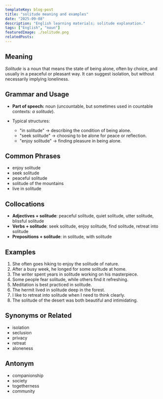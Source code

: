 ```yaml
---
templateKey: blog-post
title: "solitude meaning and examples"
date: "2025-09-08"
description: "English learning materials; solitude explanation."
tags: ["English", "noun"]
featuredImage: ./solitude.png
relatedPosts:
---
```


## Meaning

_Solitude_ is a noun that means the state of being alone, often by choice, and usually in a peaceful or pleasant way. It can suggest isolation, but without necessarily implying loneliness.

## Grammar and Usage

- **Part of speech:** noun (uncountable, but sometimes used in countable contexts: _a solitude_).
- Typical structures:

  - "in solitude" → describing the condition of being alone.
  - "seek solitude" → choosing to be alone for peace or reflection.
  - "enjoy solitude" → finding pleasure in being alone.

## Common Phrases

- enjoy solitude
- seek solitude
- peaceful solitude
- solitude of the mountains
- live in solitude

## Collocations

- **Adjectives + solitude**: peaceful solitude, quiet solitude, utter solitude, blissful solitude
- **Verbs + solitude**: seek solitude, enjoy solitude, find solitude, retreat into solitude
- **Prepositions + solitude**: in solitude, with solitude

## Examples

1. She often goes hiking to enjoy the solitude of nature.
2. After a busy week, he longed for some solitude at home.
3. The writer spent years in solitude working on his masterpiece.
4. Some people fear solitude, while others find it refreshing.
5. Meditation is best practiced in solitude.
6. The hermit lived in solitude deep in the forest.
7. I like to retreat into solitude when I need to think clearly.
8. The solitude of the desert was both beautiful and intimidating.

## Synonyms or Related

- isolation
- seclusion
- privacy
- retreat
- aloneness

## Antonym

- companionship
- society
- togetherness
- community
